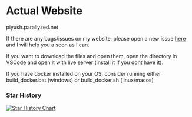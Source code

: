 # Actual Website
piyush.paraliyzed.net

If there are any bugs/issues on my website, please open a new issue [here](https://github.com/AnimatorDisciple123/Portfolio_PJ/issues) and I will help you a soon as I can.

If you want to download the files and open them, open the directory in VSCode and open it with live server (install it if you dont have it).

If you have docker installed on your OS, consider running either build_docker.bat (windows) or build_docker.sh (linux/macos)

### Star History

<a href="https://star-history.com/#AnimatorDisciple123/Portfolio_PJ&Date">
 <picture>
   <source media="(prefers-color-scheme: dark)" srcset="https://api.star-history.com/svg?repos=AnimatorDisciple123/Portfolio_PJ&type=Date&theme=dark" />
   <source media="(prefers-color-scheme: light)" srcset="https://api.star-history.com/svg?repos=AnimatorDisciple123/Portfolio_PJ&type=Date" />
   <img alt="Star History Chart" src="https://api.star-history.com/svg?repos=AnimatorDisciple123/Portfolio_PJ&type=Date" />
 </picture>
</a>
